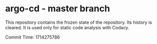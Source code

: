 # argo-cd - master branch

This repository contains the frozen state of the repository.
Its history is cleared. It is used only for static code
analysis with Codacy.

Commit Time: 1714275786